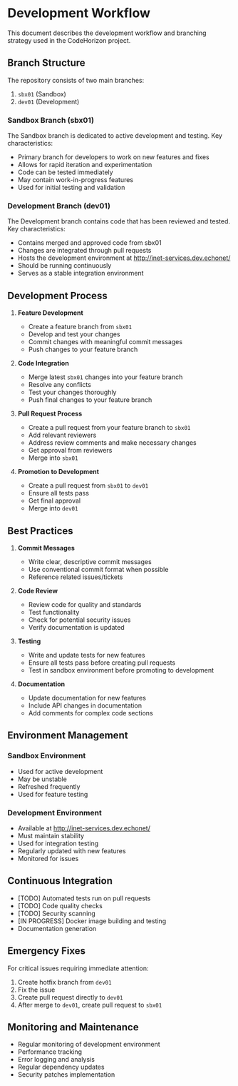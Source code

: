 # Development Workflow

This document describes the development workflow and branching strategy used in the CodeHorizon project.

## Branch Structure

The repository consists of two main branches:

1. `sbx01` (Sandbox)
2. `dev01` (Development)

### Sandbox Branch (sbx01)

The Sandbox branch is dedicated to active development and testing. Key characteristics:

- Primary branch for developers to work on new features and fixes
- Allows for rapid iteration and experimentation
- Code can be tested immediately
- May contain work-in-progress features
- Used for initial testing and validation

### Development Branch (dev01)

The Development branch contains code that has been reviewed and tested. Key characteristics:

- Contains merged and approved code from sbx01
- Changes are integrated through pull requests
- Hosts the development environment at <a href="http://inet-services.dev.echonet/" target="_blank">http://inet-services.dev.echonet/</a>
- Should be running continuously
- Serves as a stable integration environment

## Development Process

1. **Feature Development**
   - Create a feature branch from `sbx01`
   - Develop and test your changes
   - Commit changes with meaningful commit messages
   - Push changes to your feature branch

2. **Code Integration**
   - Merge latest `sbx01` changes into your feature branch
   - Resolve any conflicts
   - Test your changes thoroughly
   - Push final changes to your feature branch

3. **Pull Request Process**
   - Create a pull request from your feature branch to `sbx01`
   - Add relevant reviewers
   - Address review comments and make necessary changes
   - Get approval from reviewers
   - Merge into `sbx01`

4. **Promotion to Development**
   - Create a pull request from `sbx01` to `dev01`
   - Ensure all tests pass
   - Get final approval
   - Merge into `dev01`

## Best Practices

1. **Commit Messages**
   - Write clear, descriptive commit messages
   - Use conventional commit format when possible
   - Reference related issues/tickets

2. **Code Review**
   - Review code for quality and standards
   - Test functionality
   - Check for potential security issues
   - Verify documentation is updated

3. **Testing**
   - Write and update tests for new features
   - Ensure all tests pass before creating pull requests
   - Test in sandbox environment before promoting to development

4. **Documentation**
   - Update documentation for new features
   - Include API changes in documentation
   - Add comments for complex code sections

## Environment Management

### Sandbox Environment
- Used for active development
- May be unstable
- Refreshed frequently
- Used for feature testing

### Development Environment
- Available at <a href="http://inet-services.dev.echonet/" target="_blank">http://inet-services.dev.echonet/</a>
- Must maintain stability
- Used for integration testing
- Regularly updated with new features
- Monitored for issues

## Continuous Integration

- [TODO] Automated tests run on pull requests
- [TODO] Code quality checks
- [TODO] Security scanning
- [IN PROGRESS] Docker image building and testing
- Documentation generation

## Emergency Fixes

For critical issues requiring immediate attention:

1. Create hotfix branch from `dev01`
2. Fix the issue
3. Create pull request directly to `dev01`
4. After merge to `dev01`, create pull request to `sbx01`

## Monitoring and Maintenance

- Regular monitoring of development environment
- Performance tracking
- Error logging and analysis
- Regular dependency updates
- Security patches implementation